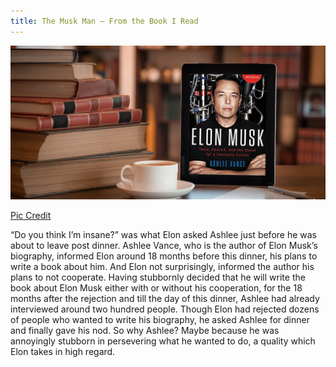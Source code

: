 ```yaml
---
title: The Musk Man — From the Book I Read
---
```

<p align="center"><img src="\assets\images\elon.jpg?raw=true" alt="" /></p>
<p class="caption"><a href="http://bookvideoclub.com/elon-musk-by-ashlee-vance-book-summary/">Pic Credit</a></p>

“Do you think I’m insane?” was what Elon asked Ashlee just before he was about to leave post dinner. Ashlee Vance, who is the author of Elon Musk’s biography, informed Elon around 18 months before this dinner, his plans to write a book about him. And Elon not surprisingly, informed the author his plans to not cooperate. Having stubbornly decided that he will write the book about Elon Musk either with or without his cooperation, for the 18 months after the rejection and till the day of this dinner, Ashlee had already interviewed around two hundred people. Though Elon had rejected dozens of people who wanted to write his biography, he asked Ashlee for dinner and finally gave his nod. So why Ashlee? Maybe because he was annoyingly stubborn in persevering what he wanted to do, a quality which Elon takes in high regard.

